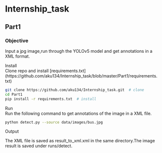 # Internship_task
## Part1
### Objective
Input a jpg image,run through the YOLOv5 model and get annotations in a XML format.
<summary>Install</summary>
Clone repo and install [requirements.txt](https://github.com/aku134/Internship_task/blob/master/Part1/requirements.txt)
  
```bash
git clone https://github.com/aku134/Internship_task.git  # clone
cd Part1
pip install -r requirements.txt  # install
```


<summary>Run</summary>
Run the following command to get annotations of the image in a XML file.
  
```bash
python detect.py --source data/images/bus.jpg
```
<summary>Output</summary>

The XML file is saved as result_to_xml.xml in the same directory.The image result is saved under runs/detect.
